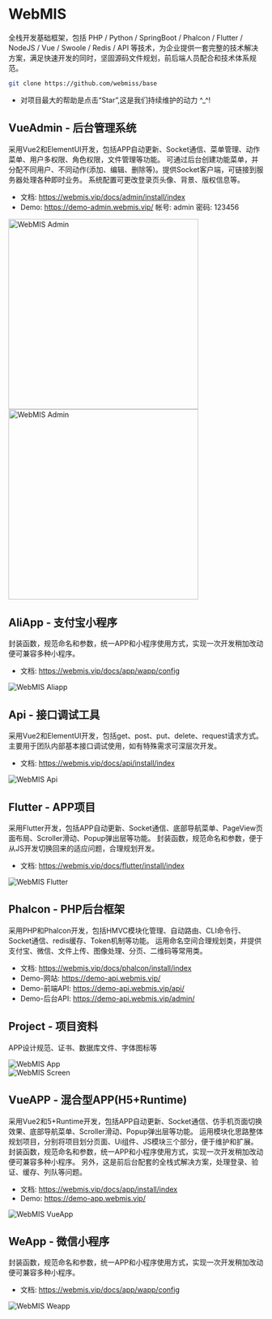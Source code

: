 # WebMIS
全栈开发基础框架，包括 PHP / Python / SpringBoot / Phalcon / Flutter / NodeJS / Vue / Swoole / Redis / API 等技术，为企业提供一套完整的技术解决方案，满足快速开发的同时，坚固源码文件规划，前后端人员配合和技术体系规范。

```bash
git clone https://github.com/webmiss/base
```
- 对项目最大的帮助是点击“Star”,这是我们持续维护的动力 ^_^!

## VueAdmin - 后台管理系统
采用Vue2和ElementUI开发，包括APP自动更新、Socket通信、菜单管理、动作菜单、用户多权限、角色权限，文件管理等功能。 可通过后台创建功能菜单，并分配不同用户、不同动作(添加、编辑、删除等)。提供Socket客户端，可链接到服务器处理各种即时业务。 系统配置可更改登录页头像、背景、版权信息等。
- 文档: https://webmis.vip/docs/admin/install/index
- Demo: https://demo-admin.webmis.vip/ 帐号: admin 密码: 123456

<img src="https://webmis.vip/webmis/admin1.png" width="375" alt="WebMIS Admin" />
<img src="https://webmis.vip/webmis/admin2.png" width="375" alt="WebMIS Admin" />

## AliApp - 支付宝小程序
封装函数，规范命名和参数，统一APP和小程序使用方式，实现一次开发稍加改动便可兼容多种小程序。
- 文档: https://webmis.vip/docs/app/wapp/config

![WebMIS Aliapp](https://webmis.vip/webmis/aliapp.png)<br>

## Api - 接口调试工具
采用Vue2和ElementUI开发，包括get、post、put、delete、request请求方式。 主要用于团队内部基本接口调试使用，如有特殊需求可深层次开发。
- 文档: https://webmis.vip/docs/api/install/index

![WebMIS Api](https://webmis.vip/webmis/api.png)<br>

## Flutter - APP项目
采用Flutter开发，包括APP自动更新、Socket通信、底部导航菜单、PageView页面布局、Scroller滑动、Popup弹出层等功能。 封装函数，规范命名和参数，便于从JS开发切换回来的适应问题，合理规划开发。
- 文档: https://webmis.vip/docs/flutter/install/index

![WebMIS Flutter](https://webmis.vip/webmis/flutter.png)<br>

## Phalcon - PHP后台框架
采用PHP和Phalcon开发，包括HMVC模块化管理、自动路由、CLI命令行、Socket通信、redis缓存、Token机制等功能。 运用命名空间合理规划类，并提供支付宝、微信、文件上传、图像处理、分页、二维码等常用类。
- 文档: https://webmis.vip/docs/phalcon/install/index
- Demo-网站: https://demo-api.webmis.vip/
- Demo-前端API: https://demo-api.webmis.vip/api/
- Demo-后台API: https://demo-api.webmis.vip/admin/

## Project - 项目资料
APP设计规范、证书、数据库文件、字体图标等

![WebMIS App](https://webmis.vip/webmis/app.png)<br>
![WebMIS Screen](https://webmis.vip/webmis/screen.png)<br>

## VueAPP - 混合型APP(H5+Runtime)
采用Vue2和5+Runtime开发，包括APP自动更新、Socket通信、仿手机页面切换效果、底部导航菜单、Scroller滑动、Popup弹出层等功能。 运用模块化思路整体规划项目，分别将项目划分页面、Ui组件、JS模块三个部分，便于维护和扩展。 封装函数，规范命名和参数，统一APP和小程序使用方式，实现一次开发稍加改动便可兼容多种小程序。 另外，这是前后台配套的全栈式解决方案，处理登录、验证、缓存、列队等问题。
- 文档: https://webmis.vip/docs/app/install/index
- Demo: https://demo-app.webmis.vip/

![WebMIS VueApp](https://webmis.vip/webmis/vueapp.png)<br>

## WeApp - 微信小程序
封装函数，规范命名和参数，统一APP和小程序使用方式，实现一次开发稍加改动便可兼容多种小程序。
- 文档: https://webmis.vip/docs/app/wapp/config

![WebMIS Weapp](https://webmis.vip/webmis/weapp.png)<br>
